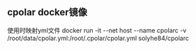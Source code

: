 ## cpolar docker镜像
使用时映射yml文件
docker run -it --net host --name cpolarc -v /root/data/cpolar.yml:/root/.cpolar/cpolar.yml solyhe84/cpolarc
